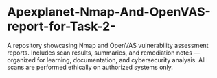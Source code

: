 # Apexplanet-Nmap-And-OpenVAS-report-for-Task-2-
A repository showcasing Nmap and OpenVAS vulnerability assessment reports. Includes scan results, summaries, and remediation notes — organized for learning, documentation, and cybersecurity analysis. All scans are performed ethically on authorized systems only.
